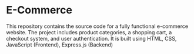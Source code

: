 # E-Commerce
This repository contains the source code for a fully functional e-commerce website. The project includes product categories, a shopping cart, a checkout system, and user authentication. It is built using HTML, CSS, JavaScript (Frontend), Express.js (Backend)
